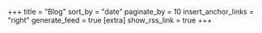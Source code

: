 +++
title = "Blog"
sort_by = "date"
paginate_by = 10
insert_anchor_links = "right"
generate_feed = true
[extra]
show_rss_link = true
+++
